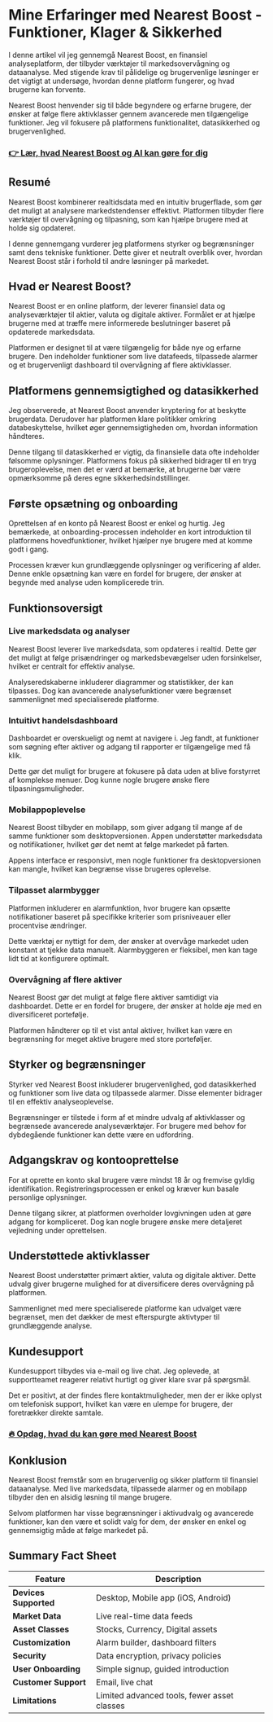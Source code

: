 # Mine Erfaringer med Nearest Boost - Funktioner, Klager & Sikkerhed
 

I denne artikel vil jeg gennemgå Nearest Boost, en finansiel analyseplatform, der tilbyder værktøjer til markedsovervågning og dataanalyse. Med stigende krav til pålidelige og brugervenlige løsninger er det vigtigt at undersøge, hvordan denne platform fungerer, og hvad brugerne kan forvente.

Nearest Boost henvender sig til både begyndere og erfarne brugere, der ønsker at følge flere aktivklasser gennem avancerede men tilgængelige funktioner. Jeg vil fokusere på platformens funktionalitet, datasikkerhed og brugervenlighed.

### [👉 Lær, hvad Nearest Boost og AI kan gøre for dig](https://tinyurl.com/25nlv6pw)
## Resumé

Nearest Boost kombinerer realtidsdata med en intuitiv brugerflade, som gør det muligt at analysere markedstendenser effektivt. Platformen tilbyder flere værktøjer til overvågning og tilpasning, som kan hjælpe brugere med at holde sig opdateret.

I denne gennemgang vurderer jeg platformens styrker og begrænsninger samt dens tekniske funktioner. Dette giver et neutralt overblik over, hvordan Nearest Boost står i forhold til andre løsninger på markedet.

## Hvad er Nearest Boost?

Nearest Boost er en online platform, der leverer finansiel data og analyseværktøjer til aktier, valuta og digitale aktiver. Formålet er at hjælpe brugerne med at træffe mere informerede beslutninger baseret på opdaterede markedsdata.

Platformen er designet til at være tilgængelig for både nye og erfarne brugere. Den indeholder funktioner som live datafeeds, tilpassede alarmer og et brugervenligt dashboard til overvågning af flere aktivklasser.

## Platformens gennemsigtighed og datasikkerhed

Jeg observerede, at Nearest Boost anvender kryptering for at beskytte brugerdata. Derudover har platformen klare politikker omkring databeskyttelse, hvilket øger gennemsigtigheden om, hvordan information håndteres.

Denne tilgang til datasikkerhed er vigtig, da finansielle data ofte indeholder følsomme oplysninger. Platformens fokus på sikkerhed bidrager til en tryg brugeroplevelse, men det er værd at bemærke, at brugerne bør være opmærksomme på deres egne sikkerhedsindstillinger.

## Første opsætning og onboarding

Oprettelsen af en konto på Nearest Boost er enkel og hurtig. Jeg bemærkede, at onboarding-processen indeholder en kort introduktion til platformens hovedfunktioner, hvilket hjælper nye brugere med at komme godt i gang.

Processen kræver kun grundlæggende oplysninger og verificering af alder. Denne enkle opsætning kan være en fordel for brugere, der ønsker at begynde med analyse uden komplicerede trin.

## Funktionsoversigt

### Live markedsdata og analyser

Nearest Boost leverer live markedsdata, som opdateres i realtid. Dette gør det muligt at følge prisændringer og markedsbevægelser uden forsinkelser, hvilket er centralt for effektiv analyse.

Analyseredskaberne inkluderer diagrammer og statistikker, der kan tilpasses. Dog kan avancerede analysefunktioner være begrænset sammenlignet med specialiserede platforme.

### Intuitivt handelsdashboard

Dashboardet er overskueligt og nemt at navigere i. Jeg fandt, at funktioner som søgning efter aktiver og adgang til rapporter er tilgængelige med få klik.

Dette gør det muligt for brugere at fokusere på data uden at blive forstyrret af komplekse menuer. Dog kunne nogle brugere ønske flere tilpasningsmuligheder.

### Mobilappoplevelse

Nearest Boost tilbyder en mobilapp, som giver adgang til mange af de samme funktioner som desktopversionen. Appen understøtter markedsdata og notifikationer, hvilket gør det nemt at følge markedet på farten.

Appens interface er responsivt, men nogle funktioner fra desktopversionen kan mangle, hvilket kan begrænse visse brugeres oplevelse.

### Tilpasset alarmbygger

Platformen inkluderer en alarmfunktion, hvor brugere kan opsætte notifikationer baseret på specifikke kriterier som prisniveauer eller procentvise ændringer.

Dette værktøj er nyttigt for dem, der ønsker at overvåge markedet uden konstant at tjekke data manuelt. Alarmbyggeren er fleksibel, men kan tage lidt tid at konfigurere optimalt.

### Overvågning af flere aktiver

Nearest Boost gør det muligt at følge flere aktiver samtidigt via dashboardet. Dette er en fordel for brugere, der ønsker at holde øje med en diversificeret portefølje.

Platformen håndterer op til et vist antal aktiver, hvilket kan være en begrænsning for meget aktive brugere med store porteføljer.

## Styrker og begrænsninger

Styrker ved Nearest Boost inkluderer brugervenlighed, god datasikkerhed og funktioner som live data og tilpassede alarmer. Disse elementer bidrager til en effektiv analyseoplevelse.

Begrænsninger er tilstede i form af et mindre udvalg af aktivklasser og begrænsede avancerede analyseværktøjer. For brugere med behov for dybdegående funktioner kan dette være en udfordring.

## Adgangskrav og kontooprettelse

For at oprette en konto skal brugere være mindst 18 år og fremvise gyldig identifikation. Registreringsprocessen er enkel og kræver kun basale personlige oplysninger.

Denne tilgang sikrer, at platformen overholder lovgivningen uden at gøre adgang for kompliceret. Dog kan nogle brugere ønske mere detaljeret vejledning under oprettelsen.

## Understøttede aktivklasser

Nearest Boost understøtter primært aktier, valuta og digitale aktiver. Dette udvalg giver brugerne mulighed for at diversificere deres overvågning på platformen.

Sammenlignet med mere specialiserede platforme kan udvalget være begrænset, men det dækker de mest efterspurgte aktivtyper til grundlæggende analyse.

## Kundesupport

Kundesupport tilbydes via e-mail og live chat. Jeg oplevede, at supportteamet reagerer relativt hurtigt og giver klare svar på spørgsmål.

Det er positivt, at der findes flere kontaktmuligheder, men der er ikke oplyst om telefonisk support, hvilket kan være en ulempe for brugere, der foretrækker direkte samtale.

### [🔥 Opdag, hvad du kan gøre med Nearest Boost](https://tinyurl.com/25nlv6pw)
## Konklusion

Nearest Boost fremstår som en brugervenlig og sikker platform til finansiel dataanalyse. Med live markedsdata, tilpassede alarmer og en mobilapp tilbyder den en alsidig løsning til mange brugere.

Selvom platformen har visse begrænsninger i aktivudvalg og avancerede funktioner, kan den være et solidt valg for dem, der ønsker en enkel og gennemsigtig måde at følge markedet på.

## Summary Fact Sheet

| Feature                      | Description                                  |
|------------------------------|----------------------------------------------|
| **Devices Supported**         | Desktop, Mobile app (iOS, Android)            |
| **Market Data**               | Live real-time data feeds                      |
| **Asset Classes**             | Stocks, Currency, Digital assets               |
| **Customization**             | Alarm builder, dashboard filters                |
| **Security**                  | Data encryption, privacy policies               |
| **User Onboarding**           | Simple signup, guided introduction              |
| **Customer Support**          | Email, live chat                                |
| **Limitations**               | Limited advanced tools, fewer asset classes     |